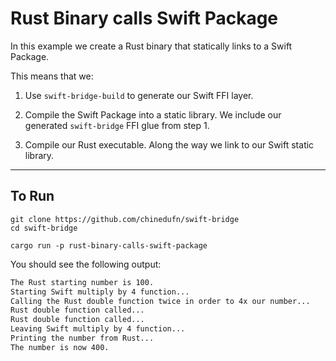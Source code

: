 # Rust Binary calls Swift Package

In this example we create a Rust binary that statically links to a Swift Package.

This means that we:

1. Use `swift-bridge-build` to generate our Swift FFI layer.

2. Compile the Swift Package into a static library. We include our generated `swift-bridge` FFI glue from step 1.

3. Compile our Rust executable. Along the way we link to our Swift static library.

---

## To Run

```
git clone https://github.com/chinedufn/swift-bridge
cd swift-bridge

cargo run -p rust-binary-calls-swift-package
```

You should see the following output:

```sh
The Rust starting number is 100.
Starting Swift multiply by 4 function...
Calling the Rust double function twice in order to 4x our number...
Rust double function called...
Rust double function called...
Leaving Swift multiply by 4 function...
Printing the number from Rust...
The number is now 400.
```
